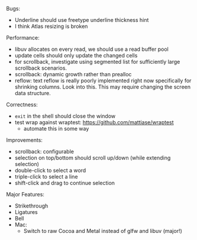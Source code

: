 Bugs:

* Underline should use freetype underline thickness hint
* I think Atlas resizing is broken

Performance:

* libuv allocates on every read, we should use a read buffer pool
* update cells should only update the changed cells
* for scrollback, investigate using segmented list for sufficiently large
  scrollback scenarios.
* scrollback: dynamic growth rather than prealloc
* reflow: text reflow is really poorly implemented right now specifically
  for shrinking columns. Look into this. This may require changing the
  screen data structure.

Correctness:

* `exit` in the shell should close the window
* test wrap against wraptest: https://github.com/mattiase/wraptest
  - automate this in some way

Improvements:

* scrollback: configurable
* selection on top/bottom should scroll up/down (while extending selection)
* double-click to select a word
* triple-click to select a line
* shift-click and drag to continue selection

Major Features:

* Strikethrough
* Ligatures
* Bell
* Mac:
  - Switch to raw Cocoa and Metal instead of glfw and libuv (major!)
